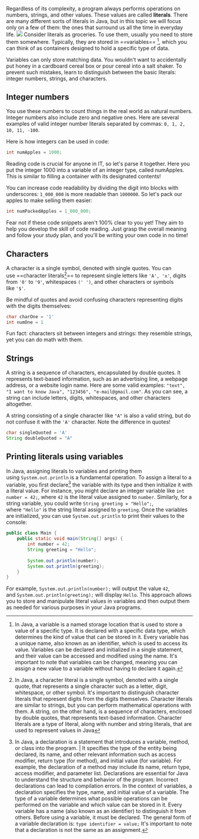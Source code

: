 Regardless of its complexity, a program always performs operations on numbers, strings, and other values. These values are called **literals**. There are many different sorts of literals in Java, but in this topic we will focus only on a few of them: the ones that surround us all the time in everyday life.
![](basic%20literals.webp)
Consider literals as groceries. To use them, usually you need to store them somewhere. Typically, they are stored in ==variables== [^1], which you can think of as containers designed to hold a specific type of data.

Variables can only store matching data. You wouldn't want to accidentally put honey in a cardboard cereal box or pour cereal into a salt shaker. To prevent such mistakes, learn to distinguish between the basic literals: integer numbers, strings, and characters.
## Integer numbers

You use these numbers to count things in the real world as natural numbers. Integer numbers also include zero and negative ones. Here are several examples of valid integer number literals separated by commas: `0, 1, 2, 10, 11, -100`.

Here is how integers can be used in code:

```java
int numApples = 1000;
```

Reading code is crucial for anyone in IT, so let's parse it together. Here you put the integer 1000 into a variable of an integer type, called numApples. This is similar to filling a container with its designated contents!

You can increase code readability by dividing the digit into blocks with underscores: `1_000_000` is more readable than `1000000`. So let's pack our apples to make selling them easier:

```java
int numPackedApples = 1_000_000;
```

Fear not if these code snippets aren't 100% clear to you yet! They aim to help you develop the skill of code reading. Just grasp the overall meaning and follow your study plan, and you'll be writing your own code in no time!

## Characters

A character is a single symbol, denoted with single quotes. You can use ==character literals[^2]== to represent single letters like `'A', 'x'`, digits from `'0'` to `'9'`, whitespaces `(' ')`, and other characters or symbols like `'$'`.

Be mindful of quotes and avoid confusing characters representing digits with the digits themselves:

```java
char charOne = '1'
int numOne = 1
```

Fun fact: characters sit between integers and strings: they resemble strings, yet you can do math with them.

## Strings

A string is a sequence of characters, encapsulated by double quotes. It represents text-based information, such as an advertising line, a webpage address, or a website login name. Here are some valid examples: `"text", "I want to know Java", "123456", "e-mail@gmail.com"`. As you can see, a string can include letters, digits, whitespaces, and other characters altogether.

A string consisting of a single character like `"A"` is also a valid string, but do not confuse it with the `'A'` character. Note the difference in quotes!

```java
char singleQuoted = 'A'
String doubleQuoted = "A"
```

## Printing literals using variables

In Java, assigning literals to variables and printing them using `System.out.println` is a fundamental operation. To assign a literal to a variable, you first declare[^3] the variable with its type and then initialize it with a literal value. For instance, you might declare an integer variable like `int number = 42;`, where `42` is the literal value assigned to `number`. Similarly, for a string variable, you could write `String greeting = "Hello";`, where `"Hello"` is the string literal assigned to `greeting`. Once the variables are initialized, you can use `System.out.println` to print their values to the consolе:

```java
public class Main {
    public static void main(String[] args) {
        int number = 42;
        String greeting = "Hello";
        
        System.out.println(number);
        System.out.println(greeting);
    }
}
```

For example, `System.out.println(number);` will output the value `42`, and `System.out.println(greeting);` will display `Hello`. This approach allows you to store and manipulate literal values in variables and then output them as needed for various purposes in your Java programs.

[^1]: In Java, a variable is a named storage location that is used to store a value of a specific type. It is declared with a specific data type, which determines the kind of value that can be stored in it. Every variable has a unique name, also known as an identifier, which is used to access its value. Variables can be declared and initialized in a single statement, and their value can be accessed and modified using the name. It's important to note that variables can be changed, meaning you can assign a new value to a variable without having to declare it again.

[^2]: In Java, a character literal is a single symbol, denoted with a single quote, that represents a single character such as a letter, digit, whitespace, or other symbol. It's important to distinguish character literals that represent digits from the digits themselves. Character literals are similar to strings, but you can perform mathematical operations with them. A string, on the other hand, is a sequence of characters, enclosed by double quotes, that represents text-based information. Character literals are a type of literal, along with number and string literals, that are used to represent values in Java

[^3]:  In Java, a declaration is a statement that introduces a variable, method, or class into the program. | It specifies the type of the entity being declared, its name, and other relevant information such as access modifier, return type (for method), and initial value (for variable). For example, the declaration of a method may include its name, return type, access modifier, and parameter list. Declarations are essential for Java to understand the structure and behavior of the program. Incorrect declarations can lead to compilation errors. In the context of variables, a declaration specifies the type, name, and initial value of a variable. The type of a variable determines what possible operations can be performed on the variable and which value can be stored in it. Every variable has a name (also known as an identifier) to distinguish it from others. Before using a variable, it must be declared. The general form of a variable declaration is: `type identifier = value;` It's important to note that a declaration is not the same as an assignment.

